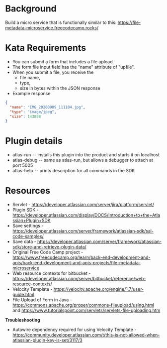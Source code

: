 # Background

Build a micro service that is functionally similar to this: https://file-metadata-microservice.freecodecamp.rocks/

# Kata Requirements

- You can submit a form that includes a file upload.
- The form file input field has the "name" attribute of "upfile".
- When you submit a file, you receive the
  - file name,
  - type,
  - size in bytes within the JSON response
- Example response

```json
{
  "name": "IMG_20200909_111104.jpg",
  "type": "image/jpeg",
  "size": 143898
}
```

# Plugin details

- atlas-run -- installs this plugin into the product and starts it on localhost
- atlas-debug -- same as atlas-run, but allows a debugger to attach at port 5005
- atlas-help -- prints description for all commands in the SDK

# Resources

- Servlet - https://developer.atlassian.com/server/jira/platform/servlet/
- Plugin SDK - https://developer.atlassian.com/display/DOCS/Introduction+to+the+Atlassian+Plugin+SDK
- Save settings - https://developer.atlassian.com/server/framework/atlassian-sdk/sal-code-samples/
- Save data - https://developer.atlassian.com/server/framework/atlassian-sdk/store-and-retrieve-plugin-data/
- Original Free Code Camp project - https://www.freecodecamp.org/learn/back-end-development-and-apis/back-end-development-and-apis-projects/file-metadata-microservice
- Web resource contexts for bitbucket - https://developer.atlassian.com/server/bitbucket/reference/web-resource-contexts/
- Velocity Template - https://velocity.apache.org/engine/1.7/user-guide.html
- File Upload of Form in Java - https://commons.apache.org/proper/commons-fileupload/using.html and https://www.tutorialspoint.com/servlets/servlets-file-uploading.htm


**Troubleshooting**
- Autowire dependency required for using Velocity Template - https://community.developer.atlassian.com/t/this-is-not-allowed-when-atlassian-plugin-key-is-set/3117/3
